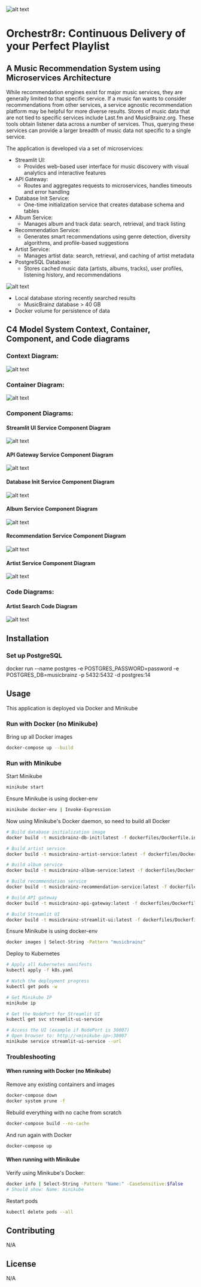 ![alt text](ui/static/images/orchestr8r_logo.png "Orchestr8r - Continuous Delivery of your Perfect Playlist")

# Orchestr8r: Continuous Delivery of your Perfect Playlist
## A Music Recommendation System using Microservices Architecture

While recommendation engines exist for major music services, they are generally limited to that specific service. If a music fan wants to consider recommendations from other services, a service agnostic recommendation platform may be helpful for more diverse results. Stores of music data that are not tied to specific services include Last.fm and MusicBrainz.org. These tools obtain listener data across a number of services. Thus, querying these services can provide a larger breadth of music data not specific to a single service.

The application is developed via a set of microservices:

- Streamlit UI: 
    * Provides web-based user interface for music discovery with visual analytics and interactive features
- API Gateway: 
    * Routes and aggregates requests to microservices, handles timeouts and error handling
- Database Init Service:
    * One-time initialization service that creates database schema and tables
- Album Service: 
    * Manages album and track data: search, retrieval, and track listing
- Recommendation Service:
    * Generates smart recommendations using genre detection, diversity algorithms, and profile-based suggestions
- Artist Service: 
    * Manages artist data: search, retrieval, and caching of artist metadata
- PostgreSQL Database:
    * Stores cached music data (artists, albums, tracks), user profiles, listening history, and recommendations

![alt text](ui/static/images/PostgreSQL_Database.png "PostgreSQL Database")
- Local database storing recently searched results
    * MusicBrainz database > 40 GB
- Docker volume for persistence of data

## C4 Model System Context, Container, Component, and Code diagrams

### Context Diagram: 
![alt text](structural_views/1%20-%20Context/Context_Diagram.png "Context Diagram")

### Container Diagram: 
![alt text](structural_views/2%20-%20Container/Container_Diagram.png "Container Diagram")

### Component Diagrams: 

#### Streamlit UI Service Component Diagram
![alt text](structural_views/3%20-%20Component/Simplified_View/Component_Diagram_Streamlit_UI.png "Streamlit UI Service Component Diagram")

#### API Gateway Service Component Diagram
![alt text](structural_views/3%20-%20Component/Simplified_View/Component_Diagram_API_Gateway.png "API Gateway Service Component Diagram")

#### Database Init Service Component Diagram
![alt text](structural_views/3%20-%20Component/Simplified_View/Component_Diagram_Database_Init_Service.png "Database Init Service Component Diagram")

#### Album Service Component Diagram
![alt text](structural_views/3%20-%20Component/Simplified_View/Component_Diagram_Album_Service.png "Album Service Component Diagram")

#### Recommendation Service Component Diagram
![alt text](structural_views/3%20-%20Component/Simplified_View/Component_Diagram_Recommendation_Service.png  "Recommendation Service Component Diagram")

#### Artist Service Component Diagram
![alt text](structural_views/3%20-%20Component/Simplified_View/Component_Diagram_Artist_Service.png "Artist Service Component Diagram")

### Code Diagrams: 

#### Artist Search Code Diagram
![alt text](structural_views/4%20-%20Code/Simplified_View/Code_Diagram_Artist_Search_tab.png "Get Album Code Diagram")

## Installation

### Set up PostgreSQL
docker run --name postgres -e POSTGRES_PASSWORD=password -e POSTGRES_DB=musicbrainz -p 5432:5432 -d postgres:14

## Usage
This application is deployed via Docker and Minikube

### Run with Docker (no Minikube)

Bring up all Docker images
```bash
docker-compose up --build
```

### Run with Minikube

Start Minikube
```bash
minikube start
```

Ensure Minikube is using docker-env
```bash
minikube docker-env | Invoke-Expression
```

Now using Minikube's Docker daemon, so need to build all Docker 

```bash
# Build database initialization image
docker build -t musicbrainz-db-init:latest -f dockerfiles/Dockerfile.init .

# Build artist service
docker build -t musicbrainz-artist-service:latest -f dockerfiles/Dockerfile.artist .

# Build album service
docker build -t musicbrainz-album-service:latest -f dockerfiles/Dockerfile.album .

# Build recommendation service
docker build -t musicbrainz-recommendation-service:latest -f dockerfiles/Dockerfile.recommendation .

# Build API gateway
docker build -t musicbrainz-api-gateway:latest -f dockerfiles/Dockerfile.gateway .

# Build Streamlit UI
docker build -t musicbrainz-streamlit-ui:latest -f dockerfiles/Dockerfile.ui .
```

Ensure Minikube is using docker-env
```bash
docker images | Select-String -Pattern "musicbrainz"
```

Deploy to Kubernetes
```bash
# Apply all Kubernetes manifests
kubectl apply -f k8s.yaml
```

```bash
# Watch the deployment progress
kubectl get pods -w
```

```bash
# Get Minikube IP
minikube ip
```

```bash
# Get the NodePort for Streamlit UI
kubectl get svc streamlit-ui-service
```

```bash
# Access the UI (example if NodePort is 30007)
# Open browser to: http://<minikube-ip>:30007
minikube service streamlit-ui-service --url
```

### Troubleshooting

#### When running with Docker (no Minikube)

Remove any existing containers and images
```bash
docker-compose down
docker system prune -f
```

Rebuild everything with no cache from scratch
```bash
docker-compose build --no-cache
```

And run again with Docker
```bash
docker-compose up
```
#### When running with Minikube

Verify using Minikube's Docker:
```bash
docker info | Select-String -Pattern "Name:" -CaseSensitive:$false
# Should show: Name: minikube
```

Restart pods
```bash
kubectl delete pods --all
```

## Contributing
N/A


## License
N/A
